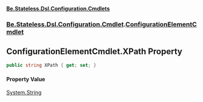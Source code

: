 #### [Be.Stateless.Dsl.Configuration.Cmdlets](README.md 'README')
### [Be.Stateless.Dsl.Configuration.Cmdlet](Be.Stateless.Dsl.Configuration.Cmdlet.md 'Be.Stateless.Dsl.Configuration.Cmdlet').[ConfigurationElementCmdlet](ConfigurationElementCmdlet.md 'Be.Stateless.Dsl.Configuration.Cmdlet.ConfigurationElementCmdlet')

## ConfigurationElementCmdlet.XPath Property

```csharp
public string XPath { get; set; }
```

#### Property Value
[System.String](https://docs.microsoft.com/en-us/dotnet/api/System.String 'System.String')
